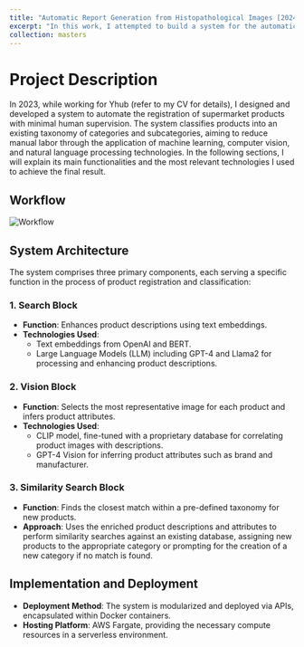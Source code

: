 ```yaml
---
title: "Automatic Report Generation from Histopathological Images [2024]"
excerpt: "In this work, I attempted to build a system for the automatic generation of pathology reports from Whole Slide Images (WSIs). To this end, I constructed a solution divided into 3 main stages: Inference (INF), Aggregation (AGG), and Generation (GEN). In the initial stage, a set of independent models (neural networks) generates isolated predictions from the same WSI. Subsequently, these predictions are sent to the AGG stage where they are aggregated to form a caption with a concise diagnosis of the image. Finally, in GEN, 3 instances of Large Language Models (which I refer to as agents) operate on the caption from the previous stage with the aim of enriching its content with information about the microscopic and macroscopic characteristics of the sample, as well as other relevant information about the given pathological condition. Lastly, the final agent is responsible for critiquing and organizing all this content in the form of a pathology report. Click on the title of the work for more details about this process.<br/><figure><img src='/athosmoraes/images/masters/mthesis_workflow.png' style='width: 800px;'><figcaption>DSADSADSDSADASDSADA</figcaption></figure>"
collection: masters
---
```


# Project Description

In 2023, while working for Yhub (refer to my CV for details), I designed and developed a system to automate the registration of supermarket products with minimal human supervision. The system classifies products into an existing taxonomy of categories and subcategories, aiming to reduce manual labor through the application of machine learning, computer vision, and natural language processing technologies. In the following sections, I will explain its main functionalities and the most relevant technologies I used to achieve the final result.

## Workflow
![Workflow](/athosmoraes/images/portfolio/product_registration/autocad_workflow.png)

## System Architecture

The system comprises three primary components, each serving a specific function in the process of product registration and classification:

### 1. Search Block

- **Function**: Enhances product descriptions using text embeddings.
- **Technologies Used**: 
  - Text embeddings from OpenAI and BERT.
  - Large Language Models (LLM) including GPT-4 and Llama2 for processing and enhancing product descriptions.

### 2. Vision Block

- **Function**: Selects the most representative image for each product and infers product attributes.
- **Technologies Used**:
  - CLIP model, fine-tuned with a proprietary database for correlating product images with descriptions.
  - GPT-4 Vision for inferring product attributes such as brand and manufacturer.

### 3. Similarity Search Block

- **Function**: Finds the closest match within a pre-defined taxonomy for new products.
- **Approach**: Uses the enriched product descriptions and attributes to perform similarity searches against an existing database, assigning new products to the appropriate category or prompting for the creation of a new category if no match is found.

## Implementation and Deployment

- **Deployment Method**: The system is modularized and deployed via APIs, encapsulated within Docker containers.
- **Hosting Platform**: AWS Fargate, providing the necessary compute resources in a serverless environment.
